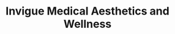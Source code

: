 ---
title: "Invigue Medical Aesthetics and Wellness"
url: /ashburn/invigue-medical-aesthetics-and-wellness/
shop: beauty
---